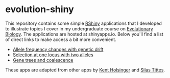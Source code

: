 # evolution-shiny

This repository contains some simple [RShiny](https://shiny.rstudio.com/) applications that I developed to illustrate topics I cover in my undergraduate course on [Evolutionary Biology](https://cdmuir.netlify.com/#teaching). The applications are hosted at shinyapps.io. Below you'll find a list of direct links to make access a bit
more convenient.

* [Allele frequency changes with genetic drift](https://cdmuir.shinyapps.io/Genetic-Drift-Fixation/)
* [Selection at one locus with two alleles](https://cdmuir.shinyapps.io/Viability-selection1/)
* [Gene trees and coalescence](https://cdmuir.shinyapps.io/coalescence/)

These apps are adapted from other apps by [Kent Holsinger](https://kholsinger.github.io/PopGen-Shiny/) and [Silas Tittes](https://github.com/silastittes/shiny_popgen).